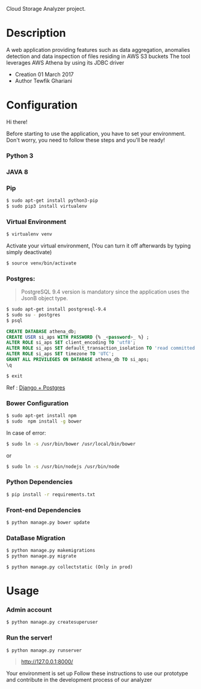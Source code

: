 

Cloud Storage Analyzer project.

# Description

A web application providing features such as data aggregation, anomalies detection and data inspection of files residing in AWS S3 buckets
The tool leverages AWS Athena by using its JDBC driver

- Creation 
01 March 2017
- Author 
Tewfik Ghariani


# Configuration

Hi there!

Before starting to use the application, you have to set your environment.
Don't worry, you need to follow these steps and you'll be ready!

### Python 3

### JAVA 8

### Pip
```sh
$ sudo apt-get install python3-pip
$ sudo pip3 install virtualenv
```



### Virtual Environment
```sh
$ virtualenv venv
```
Activate your virtual environment, (You can turn it off afterwards by typing simply deactivate)
```sh
$ source venv/bin/activate
```



### Postgres:

> PostgreSQL 9.4 version is mandatory since the application uses the JsonB object type.

```sh
$ sudo apt-get install postgresql-9.4
$ sudo su - postgres
$ psql
```

```sql
CREATE DATABASE athena_db;
CREATE USER si_aps WITH PASSWORD {% _<password>_ %} ;
ALTER ROLE si_aps SET client_encoding TO 'utf8';
ALTER ROLE si_aps SET default_transaction_isolation TO 'read committed';
ALTER ROLE si_aps SET timezone TO 'UTC';
GRANT ALL PRIVILEGES ON DATABASE athena_db TO si_aps;
\q
```

```sh
$ exit
```



Ref :
[Django + Postgres][df1]



### Bower Configuration
```sh
$ sudo apt-get install npm
$ sudo  npm install -g bower
```

In case of error:
```sh
$ sudo ln -s /usr/bin/bower /usr/local/bin/bower
```

or

```sh
$ sudo ln -s /usr/bin/nodejs /usr/bin/node
```

### Python Dependencies

```sh
$ pip install -r requirements.txt
```

### Front-end Dependencies 

```sh
$ python manage.py bower update
```

### DataBase Migration

```sh
$ python manage.py makemigrations
$ python manage.py migrate
```


 ```$ python manage.py collectstatic (Only in prod)```


# Usage



### Admin account 
```sh
$ python manage.py createsuperuser
```

### Run the server!

```sh
$ python manage.py runserver
```


> http://127.0.0.1:8000/ 


Your environment is set up
Follow these instructions to use our prototype and contribute in the development process of our analyzer



[df1]: https://www.digitalocean.com/community/tutorials/how-to-use-postgresql-with-your-django-application-on-ubuntu-14-04
